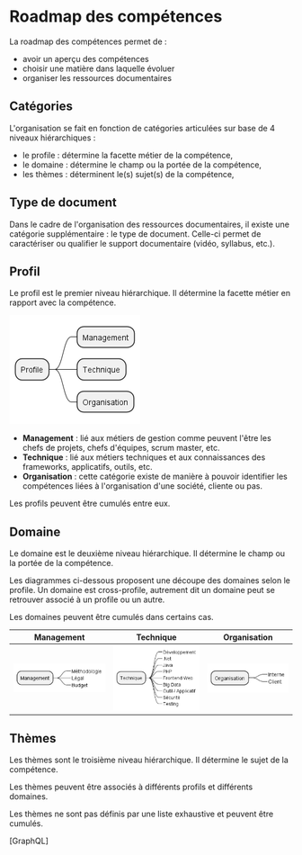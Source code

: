 # Roadmap des compétences 

La roadmap des compétences permet de :
- avoir un aperçu des compétences
- choisir une matière dans laquelle évoluer 
- organiser les ressources documentaires

## Catégories

L'organisation se fait en fonction de catégories articulées sur base de 4 niveaux hiérarchiques :

- le profile : détermine la facette métier de la compétence,
- le domaine : détermine le champ ou la portée de la compétence,
- les thèmes : déterminent le(s) sujet(s) de la compétence,

## Type de document

Dans le cadre de l'organisation des ressources documentaires, il existe une catégorie supplémentaire : le type de document. Celle-ci permet de caractériser ou qualifier le support documentaire (vidéo, syllabus, etc.).

## Profil

Le profil est le premier niveau hiérarchique. Il détermine la facette métier en rapport avec la compétence.

![profile](out/diagram/profile/profile.png)

- **Management** : lié aux métiers de gestion comme peuvent l'être les chefs de projets, chefs d'équipes, scrum master, etc.
- **Technique** : lié aux métiers techniques et aux connaissances des frameworks, applicatifs, outils, etc.
- **Organisation** : cette catégorie existe de manière à pouvoir identifier les compétences liées à l'organisation d'une société, cliente ou pas.

Les profils peuvent être cumulés entre eux.

## Domaine

Le domaine est le deuxième niveau hiérarchique. Il détermine le champ ou la portée de la compétence.

Les diagrammes ci-dessous proposent une découpe des domaines selon le profile. Un domaine est cross-profile, autrement dit un domaine peut se retrouver associé à un profile ou un autre.

Les domaines peuvent être cumulés dans certains cas.

| Management | Technique | Organisation |
|:--:|:--:|:--:|
| ![management](out/diagram/domaine/management/management.png) | ![Technique](out/diagram/domaine/technique/technique.png) | ![organisation](out/diagram/domaine/organisation/organisation.png) |

## Thèmes

Les thèmes sont le troisième niveau hiérarchique. Il détermine le sujet de la compétence.

Les thèmes peuvent être associés à différents profils et différents domaines.

Les thèmes ne sont pas définis par une liste exhaustive et peuvent être cumulés.

[GraphQL]
